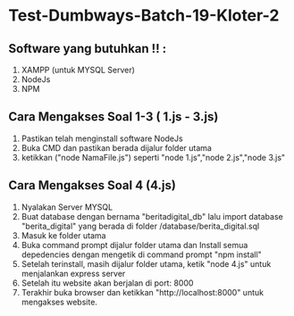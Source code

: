 # Test-Dumbways-Batch-19-Kloter-2

## Software yang butuhkan !! :
1. XAMPP (untuk MYSQL Server)
2. NodeJs
3. NPM

## Cara Mengakses Soal 1-3 ( 1.js - 3.js)
1. Pastikan telah menginstall software NodeJs
2. Buka CMD dan pastikan berada dijalur folder utama
3. ketikkan ("node NamaFile.js") seperti "node 1.js","node 2.js","node 3.js"

## Cara Mengakses Soal 4 (4.js)
1. Nyalakan Server MYSQL 
1. Buat database dengan bernama "beritadigital_db" lalu import database "berita_digital" yang berada di folder /database/berita_digital.sql
2. Masuk ke folder utama 
3. Buka command prompt dijalur folder utama dan Install semua depedencies dengan mengetik di command prompt "npm install" 
4. Setelah terinstall, masih dijalur folder utama, ketik "node 4.js" untuk menjalankan express server
5. Setelah itu website akan berjalan di port: 8000
6. Terakhir buka browser dan ketikkan "http://localhost:8000" untuk mengakses website.


